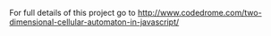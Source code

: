 For full details of this project go to
http://www.codedrome.com/two-dimensional-cellular-automaton-in-javascript/
